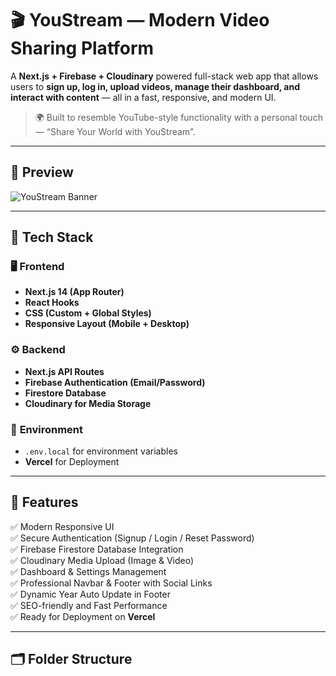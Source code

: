 # 🎬 YouStream — Modern Video Sharing Platform

A **Next.js + Firebase + Cloudinary** powered full-stack web app that allows users to **sign up, log in, upload videos, manage their dashboard, and interact with content** — all in a fast, responsive, and modern UI.

> 🌍 Built to resemble YouTube-style functionality with a personal touch — “Share Your World with YouStream”.

---

## 📸 Preview

![YouStream Banner](./public/banner.jpg)

---

## 🧠 Tech Stack

### 🖥️ **Frontend**
- **Next.js 14 (App Router)**
- **React Hooks**
- **CSS (Custom + Global Styles)**
- **Responsive Layout (Mobile + Desktop)**

### ⚙️ **Backend**
- **Next.js API Routes**
- **Firebase Authentication (Email/Password)**
- **Firestore Database**
- **Cloudinary for Media Storage**

### 🔐 **Environment**
- `.env.local` for environment variables
- **Vercel** for Deployment

---

## 🚀 Features

✅ Modern Responsive UI  
✅ Secure Authentication (Signup / Login / Reset Password)  
✅ Firebase Firestore Database Integration  
✅ Cloudinary Media Upload (Image & Video)  
✅ Dashboard & Settings Management  
✅ Professional Navbar & Footer with Social Links  
✅ Dynamic Year Auto Update in Footer  
✅ SEO-friendly and Fast Performance  
✅ Ready for Deployment on **Vercel**

---

## 🗂️ Folder Structure